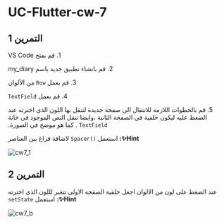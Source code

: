 # UC-Flutter-cw-7

## **التمرين 1**


&#x202b;1. قم بفتح VS Code 

&#x202b;2. قم بانشاء تطبيق جديد باسم my_diary

&#x202b;3. قم بعمل `Row` من الألوان 

&#x202b;4. قم بعمل `TextField`

&#x202b;5. قم بالخطوات اللازمة للانتقال الى صفحة جديدة لتنقل بها اللون الذي اخترته عند الضغط عليه ليكون خلفية في الصفحة الثانية ،وايضا تنقل النص الموجود في خانة `TextField` . كما هو موضح في الصورة.


&#x202b;**‏Hint✨:** استعمل `()Spacer` لاضافة فراغ بين العناصر



![cw7_1](https://user-images.githubusercontent.com/66527073/191332467-4b16af5d-b8e0-4dc2-8f89-5120f39a1696.gif)



## **التمرين 2**

&#x202b;عند الضغط على لون من الالوان اجعل خلفية الصفحة الاولى تتغير لللون الذي اخترته
&#x202b;**‏Hint✨:** استعمل `setState`

![cw7_b](https://user-images.githubusercontent.com/66527073/191336205-5146a2b1-5471-4841-8ba8-47e73dc3606a.gif)


